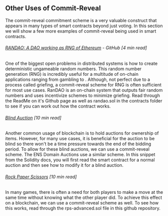 ## Other Uses of Commit-Reveal

The commit-reveal commitment scheme is a very valuable construct that appears in many types of smart contracts beyond just voting.  In this section we will show a few more examples of commit-reveal being used in smart contracts.

###### [RANDAO: A DAO working as RNG of Ethereum](https://github.com/randao/randao) - GitHub \[4 min read\]

One of the biggest open problems in distributed systems is how to create deterministic ungameable random numbers.  This random number generation \(RNG\) is incredibly useful for a multitude of on-chain applications ranging from gambling to .  Although, not perfect due to a process called griefing, a commit-reveal scheme for RNG is often sufficient for most use cases.  RanDAO is an on-chain system that outputs fair random numbers and uses incentivize schemes to minimize griefing.  Read through the ReadMe on it's Github page as well as randao.sol in the contracts folder to see if you can work out how the contract works.

###### [Blind Auction](http://solidity.readthedocs.io/en/develop/solidity-by-example.html#blind-auction) \[10 min read\]

Another common usage of blockchain is to hold auctions for ownership of items.  However, for many use cases, it is beneficial for the auction to be blind so there won't be a time pressure towards the end of the bidding period.  To allow for these blind auctions, we can use a commit-reveal scheme.  The ENS Domain Auctions use a similar scheme.  In this snippet from the Solidity docs, you will first read the smart contract for a normal auction and then see how to modify it for a blind auction.

###### [Rock Paper Scissors](https://github.com/SCBuergel/ethereum-rps) \[10 min read\]

In many games, there is often a need for both players to make a move at the same time without knowing what the other player did.  To achieve this effect on a blockchain, we can use a commit-reveal scheme as well.  To see how this works, read through the rps-advanced.sol file in this github repository.

